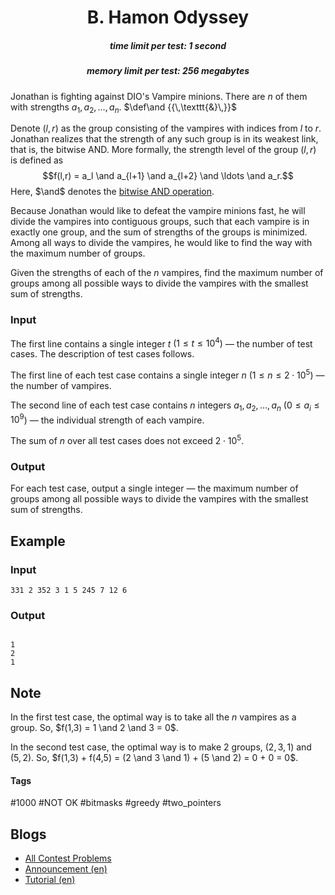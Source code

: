 <h1 style='text-align: center;'> B. Hamon Odyssey</h1>

<h5 style='text-align: center;'>time limit per test: 1 second</h5>
<h5 style='text-align: center;'>memory limit per test: 256 megabytes</h5>

Jonathan is fighting against DIO's Vampire minions. There are $n$ of them with strengths $a_1, a_2, \dots, a_n$. $\def\and {{\,\texttt{&}\,}}$

Denote $(l, r)$ as the group consisting of the vampires with indices from $l$ to $r$. Jonathan realizes that the strength of any such group is in its weakest link, that is, the bitwise AND. More formally, the strength level of the group $(l, r)$ is defined as $$f(l,r) = a_l \and a_{l+1} \and a_{l+2} \and \ldots \and a_r.$$ Here, $\and$ denotes the [bitwise AND operation](https://en.wikipedia.org/wiki/Bitwise_operation#AND). 

Because Jonathan would like to defeat the vampire minions fast, he will divide the vampires into contiguous groups, such that each vampire is in exactly one group, and the sum of strengths of the groups is minimized. Among all ways to divide the vampires, he would like to find the way with the maximum number of groups.

Given the strengths of each of the $n$ vampires, find the maximum number of groups among all possible ways to divide the vampires with the smallest sum of strengths.

### Input

The first line contains a single integer $t$ $(1 \leq t \leq 10^4)$ — the number of test cases. The description of test cases follows.

The first line of each test case contains a single integer $n$ ($1 \leq n \leq 2 \cdot 10^5$) — the number of vampires.

The second line of each test case contains $n$ integers $a_1,a_2,\ldots,a_n$ ($0 \leq a_i \leq 10^9$) — the individual strength of each vampire.

The sum of $n$ over all test cases does not exceed $2 \cdot 10^5$.

### Output

For each test case, output a single integer — the maximum number of groups among all possible ways to divide the vampires with the smallest sum of strengths.

## Example

### Input


```text
331 2 352 3 1 5 245 7 12 6
```
### Output

```text

1
2
1

```
## Note

In the first test case, the optimal way is to take all the $n$ vampires as a group. So, $f(1,3) = 1 \and 2 \and 3 = 0$.

In the second test case, the optimal way is to make $2$ groups, $(2,3,1)$ and $(5,2)$. So, $f(1,3) + f(4,5) = (2 \and 3 \and 1) + (5 \and 2) = 0 + 0 = 0$.



#### Tags 

#1000 #NOT OK #bitmasks #greedy #two_pointers 

## Blogs
- [All Contest Problems](../Codeforces_Round_882_(Div._2).md)
- [Announcement (en)](../blogs/Announcement_(en).md)
- [Tutorial (en)](../blogs/Tutorial_(en).md)
